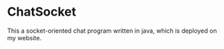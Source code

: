 # ChatSocket
This a socket-oriented chat program written in java, which is deployed on my website. 
